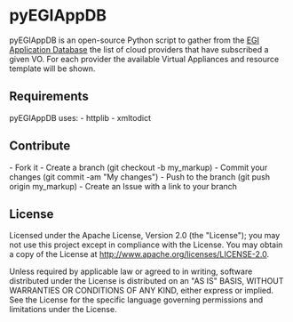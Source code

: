 # pyEGIAppDB
pyEGIAppDB is an open-source Python script to gather from the <a href="https://appdb.egi.eu/">EGI Application Database</a> the list of cloud providers that have subscribed a given VO. For each provider the available Virtual Appliances and resource template will be shown.

<h2>Requirements</h2>
pyEGIAppDB uses:
- httplib
- xmltodict

<h2>Contribute</h2>
- Fork it
- Create a branch (git checkout -b my_markup)
- Commit your changes (git commit -am "My changes")
- Push to the branch (git push origin my_markup)
- Create an Issue with a link to your branch

<h2>License</h2>
Licensed under the Apache License, Version 2.0 (the "License"); you may not use this project except in compliance with the License. You may obtain a copy of the License at <a href="http://www.apache.org/licenses/LICENSE-2.0">http://www.apache.org/licenses/LICENSE-2.0</a>.

Unless required by applicable law or agreed to in writing, software distributed under the License is distributed on an "AS IS" BASIS, WITHOUT WARRANTIES OR CONDITIONS OF ANY KIND, either express or implied. See the License for the specific language governing permissions and limitations under the License.
